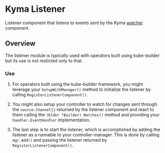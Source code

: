 
# Kyma Listener

Listener component that listens to events sent by the Kyma [watcher](https://github.com/kyma-project/kyma-watcher) component.

## Overview

The listener module is typically used with operators built using kube-builder but its use is not resticted only to that.
### Use

1. For operators built using the kube-builder framework, you might leverage your `SetupWithManager()` method to initialize the listener by calling `RegisterListenerComponent()`.

2. You might also setup your controller to watch for changes sent through the `source.Channel{}` returned by the listener component and react to them calling the `(blder *Builder) Watches()` method and providing your `handler.EventHandler` implementation.

3. The last step is to start the listener, which is accomplished by adding the listener as a runnable to your controller-manager. This is done by calling `mgr.Add()` and passing the listener returned by `RegisterListenerComponent()`.
